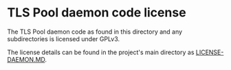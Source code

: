 # TLS Pool daemon code license

The TLS Pool daemon code as found in this directory and any subdirectories
is licensed under GPLv3.

The license details can be found in the project's main directory as
[LICENSE-DAEMON.MD](../LICENSE-DAEMON.MD).
